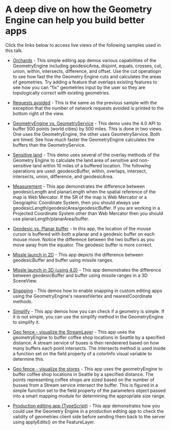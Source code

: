 A deep dive on how the Geometry Engine can help you build better apps
=========================================================

Click the links below to access live views of the following samples used in this talk.

* [Orchards](http://ekenes.github.io/conferences/ds-2016/ge-deep-dive/demos/ge-demo) - This simple editing app demos various capabilities of the GeometryEngine including geodesicArea, disjoint, equals, crosses, cut, union, within, intersects, difference, and offset. Use the cut operatiopn to see how fast the the Geometry Engine cuts and calculates the areas of geometries. Try adding a feature that overlaps existing features to see how you can "fix" geometries input by the user so they are topologically correct with existing geometries.

* [Requests avoided](http://ekenes.github.io/conferences/ds-2016/ge-deep-dive/demos/ge-demo/requests.html) - This is the same as the previous sample with the exception that the number of network requests avoided is printed to the bottom right of the view.

* [GeometryEngine vs. GeometryService](http://ekenes.github.io/conferences/ds-2016/ge-deep-dive/demos/ge-gs) - This demo uses the 4.0 API to buffer 500 points (world cities) by 500 miles. This is done in two views. One uses the GeometryEngine, the other uses GeometryService. Both are timed. See how much faster the GeometryEngine calculates the buffers than the GeometryService.

* [Sensitive land](http://ekenes.github.io/conferences/ds-2016/ge-deep-dive/demos/ge-overlay) - This demo uses several of the overlay methods of the Geometry Engine to calculate the land area of sensitive and non-sensitive land within 10 miles of a buffered location. The following operations are used: geodesicBuffer, within, overlaps, intersect, intersects, union, difference, and geodesicArea.

* [Measurement](http://ekenes.github.io/conferences/ds-2016/ge-deep-dive/demos/ge-length) - This app demonstrates the difference between geodesicLength and planarLength when the spatial reference of the map is Web Mercator. If the SR of the map is Web Mercator or a Geographic Coordinate System, then you should always use geodesicLength/geodesicArea/geodesicBuffer. If you are working in a Projected Coordinate System other than Web Mercator then you should use planarLength/planarArea/buffer.

* [Geodesic vs. Planar buffer](http://ekenes.github.io/conferences/ds-2016/ge-deep-dive/demos/ge-buffer) - In this app, the location of the mouse cursor is buffered with both a planar and a geodesic buffer on each mouse move. Notice the difference between the two buffers as you move away from the equator. The geodesic buffer is more correct.

* [Missle launch in 2D](http://ekenes.github.io/conferences/ds-2016/ge-deep-dive/demos/missilelaunch/www) - This app depicts the difference between geodesicBuffer and buffer using missile ranges.

* [Missle launch in 3D (using 4.0)](http://ekenes.github.io/conferences/ds-2016/demos/ge-deep-dive/missilelaunch4/www) - This app demonstrates the difference between geodesicBuffer and buffer using missile ranges in a 3D SceneView.

* [Snapping](http://ekenes.github.io/conferences/ds-2016/ge-deep-dive/demos/ge-nearestvertex) - This demos how to enable snapping in custom editing apps using the GeometryEngine's nearestVertex and nearestCoordinate methods. 

* [Simplify](http://ekenes.github.io/conferences/ds-2016/ge-deep-dive/demos/ge-simplify) - This app demos how you can check if a geometry is simple. If it is not simple, you can use the simplify method in the GeometryEngine to simplify it.

* [Geo fence - visualize the StreamLayer](http://ekenes.github.io/conferences/ds-2016/ge-deep-dive/demos/ge-viz/coffee-color.html) - This app uses the geometryEngine to buffer coffee shop locations in Seattle by a specified distance. A stream service of buses is then renderered based on how many buffers each point intersects. The intersects method is used inside a function set on the field property of a colorInfo visual variable to determine this.

* [Geo fence - visualize the stores](http://ekenes.github.io/conferences/ds-2016/ge-deep-dive/demos/ge-viz/coffee-stores.html) - This app uses the geometryEngine to buffer coffee shop locations in Seattle by a specified distance. The points representing coffee shops are sized based on the number of busses from a Stream service intersect the buffer. This is figured in a simple function set to the field property of the parameters object passed into a smart mapping module for determining the appropriate size range.

* [Production editing app (TypeScript)](http://ekenes.github.io/conferences/ds-2016/ge-deep-dive/demos/editingdemo/www) - This app demonstrates how you could use the Geometry Engine in a production editing app to check the validity of geometries client side before sending them back to the server using applyEdits() on the FeatureLayer.